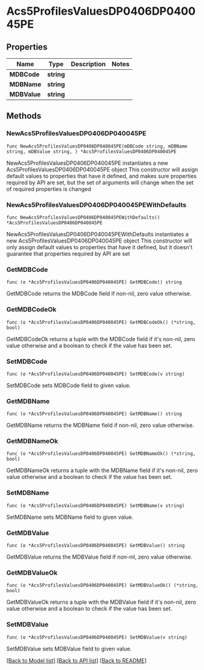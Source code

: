 # Acs5ProfilesValuesDP0406DP040045PE

## Properties

Name | Type | Description | Notes
------------ | ------------- | ------------- | -------------
**MDBCode** | **string** |  | 
**MDBName** | **string** |  | 
**MDBValue** | **string** |  | 

## Methods

### NewAcs5ProfilesValuesDP0406DP040045PE

`func NewAcs5ProfilesValuesDP0406DP040045PE(mDBCode string, mDBName string, mDBValue string, ) *Acs5ProfilesValuesDP0406DP040045PE`

NewAcs5ProfilesValuesDP0406DP040045PE instantiates a new Acs5ProfilesValuesDP0406DP040045PE object
This constructor will assign default values to properties that have it defined,
and makes sure properties required by API are set, but the set of arguments
will change when the set of required properties is changed

### NewAcs5ProfilesValuesDP0406DP040045PEWithDefaults

`func NewAcs5ProfilesValuesDP0406DP040045PEWithDefaults() *Acs5ProfilesValuesDP0406DP040045PE`

NewAcs5ProfilesValuesDP0406DP040045PEWithDefaults instantiates a new Acs5ProfilesValuesDP0406DP040045PE object
This constructor will only assign default values to properties that have it defined,
but it doesn't guarantee that properties required by API are set

### GetMDBCode

`func (o *Acs5ProfilesValuesDP0406DP040045PE) GetMDBCode() string`

GetMDBCode returns the MDBCode field if non-nil, zero value otherwise.

### GetMDBCodeOk

`func (o *Acs5ProfilesValuesDP0406DP040045PE) GetMDBCodeOk() (*string, bool)`

GetMDBCodeOk returns a tuple with the MDBCode field if it's non-nil, zero value otherwise
and a boolean to check if the value has been set.

### SetMDBCode

`func (o *Acs5ProfilesValuesDP0406DP040045PE) SetMDBCode(v string)`

SetMDBCode sets MDBCode field to given value.


### GetMDBName

`func (o *Acs5ProfilesValuesDP0406DP040045PE) GetMDBName() string`

GetMDBName returns the MDBName field if non-nil, zero value otherwise.

### GetMDBNameOk

`func (o *Acs5ProfilesValuesDP0406DP040045PE) GetMDBNameOk() (*string, bool)`

GetMDBNameOk returns a tuple with the MDBName field if it's non-nil, zero value otherwise
and a boolean to check if the value has been set.

### SetMDBName

`func (o *Acs5ProfilesValuesDP0406DP040045PE) SetMDBName(v string)`

SetMDBName sets MDBName field to given value.


### GetMDBValue

`func (o *Acs5ProfilesValuesDP0406DP040045PE) GetMDBValue() string`

GetMDBValue returns the MDBValue field if non-nil, zero value otherwise.

### GetMDBValueOk

`func (o *Acs5ProfilesValuesDP0406DP040045PE) GetMDBValueOk() (*string, bool)`

GetMDBValueOk returns a tuple with the MDBValue field if it's non-nil, zero value otherwise
and a boolean to check if the value has been set.

### SetMDBValue

`func (o *Acs5ProfilesValuesDP0406DP040045PE) SetMDBValue(v string)`

SetMDBValue sets MDBValue field to given value.



[[Back to Model list]](../README.md#documentation-for-models) [[Back to API list]](../README.md#documentation-for-api-endpoints) [[Back to README]](../README.md)


